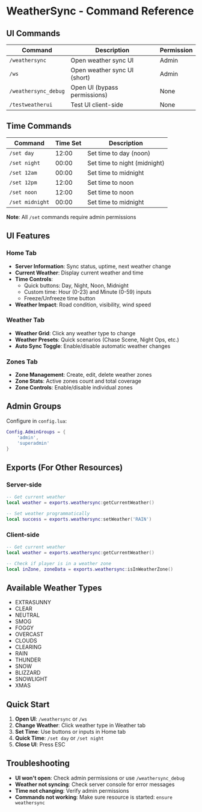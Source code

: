 # WeatherSync - Command Reference

## UI Commands

| Command | Description | Permission |
|---------|-------------|------------|
| `/weathersync` | Open weather sync UI | Admin |
| `/ws` | Open weather sync UI (short) | Admin |
| `/weathersync_debug` | Open UI (bypass permissions) | None |
| `/testweatherui` | Test UI client-side | None |

## Time Commands

| Command | Time Set | Description |
|---------|----------|-------------|
| `/set day` | 12:00 | Set time to day (noon) |
| `/set night` | 00:00 | Set time to night (midnight) |
| `/set 12am` | 00:00 | Set time to midnight |
| `/set 12pm` | 12:00 | Set time to noon |
| `/set noon` | 12:00 | Set time to noon |
| `/set midnight` | 00:00 | Set time to midnight |

**Note**: All `/set` commands require admin permissions

## UI Features

### Home Tab
- **Server Information**: Sync status, uptime, next weather change
- **Current Weather**: Display current weather and time
- **Time Controls**: 
  - Quick buttons: Day, Night, Noon, Midnight
  - Custom time: Hour (0-23) and Minute (0-59) inputs
  - Freeze/Unfreeze time button
- **Weather Impact**: Road condition, visibility, wind speed

### Weather Tab
- **Weather Grid**: Click any weather type to change
- **Weather Presets**: Quick scenarios (Chase Scene, Night Ops, etc.)
- **Auto Sync Toggle**: Enable/disable automatic weather changes

### Zones Tab
- **Zone Management**: Create, edit, delete weather zones
- **Zone Stats**: Active zones count and total coverage
- **Zone Controls**: Enable/disable individual zones

## Admin Groups

Configure in `config.lua`:
```lua
Config.AdminGroups = {
    'admin',
    'superadmin'
}
```

## Exports (For Other Resources)

### Server-side
```lua
-- Get current weather
local weather = exports.weathersync:getCurrentWeather()

-- Set weather programmatically
local success = exports.weathersync:setWeather('RAIN')
```

### Client-side
```lua
-- Get current weather
local weather = exports.weathersync:getCurrentWeather()

-- Check if player is in a weather zone
local inZone, zoneData = exports.weathersync:isInWeatherZone()
```

## Available Weather Types

- EXTRASUNNY
- CLEAR
- NEUTRAL
- SMOG
- FOGGY
- OVERCAST
- CLOUDS
- CLEARING
- RAIN
- THUNDER
- SNOW
- BLIZZARD
- SNOWLIGHT
- XMAS

## Quick Start

1. **Open UI**: `/weathersync` or `/ws`
2. **Change Weather**: Click weather type in Weather tab
3. **Set Time**: Use buttons or inputs in Home tab
4. **Quick Time**: `/set day` or `/set night`
5. **Close UI**: Press ESC

## Troubleshooting

- **UI won't open**: Check admin permissions or use `/weathersync_debug`
- **Weather not syncing**: Check server console for error messages
- **Time not changing**: Verify admin permissions
- **Commands not working**: Make sure resource is started: `ensure weathersync`
